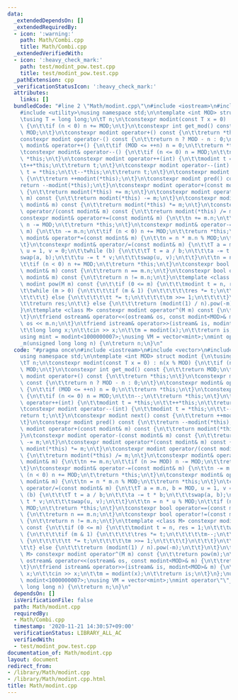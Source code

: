```yaml
---
data:
  _extendedDependsOn: []
  _extendedRequiredBy:
  - icon: ':warning:'
    path: Math/Combi.cpp
    title: Math/Combi.cpp
  _extendedVerifiedWith:
  - icon: ':heavy_check_mark:'
    path: test/modint_pow.test.cpp
    title: test/modint_pow.test.cpp
  _pathExtension: cpp
  _verificationStatusIcon: ':heavy_check_mark:'
  attributes:
    links: []
  bundledCode: "#line 2 \"Math/modint.cpp\"\n#include <iostream>\n#include <vector>\n\
    #include <utility>\nusing namespace std;\n\ntemplate <int MOD> struct modint {\n\
    \tusing T = long long;\n\tT n;\n\tconstexpr modint(const T x = 0) : n(x % MOD)\
    \ {\n\t\tif (n < 0) n += MOD;\n\t}\n\tconstexpr int get_mod() const {\n\t\treturn\
    \ MOD;\n\t}\n\tconstexpr modint operator+() const {\n\t\treturn *this;\n\t}\n\t\
    constexpr modint operator-() const {\n\t\treturn n ? MOD - n : 0;\n\t}\n\tconstexpr\
    \ modint& operator++() {\n\t\tif (MOD <= ++n) n = 0;\n\t\treturn *this;\n\t}\n\
    \tconstexpr modint& operator--() {\n\t\tif (n <= 0) n = MOD;\n\t\tn--;\n\t\treturn\
    \ *this;\n\t}\n\tconstexpr modint operator++(int) {\n\t\tmodint t = *this;\n\t\
    \t++*this;\n\t\treturn t;\n\t}\n\tconstexpr modint operator--(int) {\n\t\tmodint\
    \ t = *this;\n\t\t--*this;\n\t\treturn t;\n\t}\n\tconstexpr modint next() const\
    \ {\n\t\treturn ++modint(*this);\n\t}\n\tconstexpr modint pred() const {\n\t\t\
    return --modint(*this);\n\t}\n\tconstexpr modint operator+(const modint& m) const\
    \ {\n\t\treturn modint(*this) += m;\n\t}\n\tconstexpr modint operator-(const modint&\
    \ m) const {\n\t\treturn modint(*this) -= m;\n\t}\n\tconstexpr modint operator*(const\
    \ modint& m) const {\n\t\treturn modint(*this) *= m;\n\t}\n\tconstexpr modint\
    \ operator/(const modint& m) const {\n\t\treturn modint(*this) /= m;\n\t}\n\t\
    constexpr modint& operator+=(const modint& m) {\n\t\tn += m.n;\n\t\tif (n >= MOD)\
    \ n -= MOD;\n\t\treturn *this;\n\t}\n\tconstexpr modint& operator-=(const modint&\
    \ m) {\n\t\tn -= m.n;\n\t\tif (n < 0) n += MOD;\n\t\treturn *this;\n\t}\n\tconstexpr\
    \ modint& operator*=(const modint& m) {\n\t\tn = n * m.n % MOD;\n\t\treturn *this;\n\
    \t}\n\tconstexpr modint& operator/=(const modint& m) {\n\t\tT a = m.n, b = MOD,\
    \ u = 1, v = 0;\n\t\twhile (b) {\n\t\t\tT t = a / b;\n\t\t\ta -= t * b;\n\t\t\t\
    swap(a, b);\n\t\t\tu -= t * v;\n\t\t\tswap(u, v);\n\t\t}\n\t\tn = n * u % MOD;\n\
    \t\tif (n < 0) n += MOD;\n\t\treturn *this;\n\t}\n\tconstexpr bool operator==(const\
    \ modint& m) const {\n\t\treturn n == m.n;\n\t}\n\tconstexpr bool operator!=(const\
    \ modint& m) const {\n\t\treturn n != m.n;\n\t}\n\ttemplate <class M> constexpr\
    \ modint pow(M m) const {\n\t\tif (0 <= m) {\n\t\t\tmodint t = n, res = 1;\n\t\
    \t\twhile (m > 0) {\n\t\t\t\tif (m & 1) {\n\t\t\t\t\tres *= t;\n\t\t\t\t\tm--;\n\
    \t\t\t\t} else {\n\t\t\t\t\tt *= t;\n\t\t\t\t\tm >>= 1;\n\t\t\t\t}\n\t\t\t}\n\t\
    \t\treturn res;\n\t\t} else {\n\t\t\treturn (modint(1) / n).pow(-m);\n\t\t}\n\t\
    }\n\ttemplate <class M> constexpr modint operator^(M m) const {\n\t\treturn pow(m);\n\
    \t}\n\tfriend ostream& operator<<(ostream& os, const modint<MOD>& m) {\n\t\treturn\
    \ os << m.n;\n\t}\n\tfriend istream& operator>>(istream& is, modint<MOD>& m) {\n\
    \t\tlong long x;\n\t\tcin >> x;\n\t\tm = modint(x);\n\t\treturn is;\n\t}\n};\n\
    using mint = modint<1000000007>;\nusing VM = vector<mint>;\nmint operator\"\"\
    _m(unsigned long long n) {\n\treturn n;\n}\n"
  code: "#pragma once\n#include <iostream>\n#include <vector>\n#include <utility>\n\
    using namespace std;\n\ntemplate <int MOD> struct modint {\n\tusing T = long long;\n\
    \tT n;\n\tconstexpr modint(const T x = 0) : n(x % MOD) {\n\t\tif (n < 0) n +=\
    \ MOD;\n\t}\n\tconstexpr int get_mod() const {\n\t\treturn MOD;\n\t}\n\tconstexpr\
    \ modint operator+() const {\n\t\treturn *this;\n\t}\n\tconstexpr modint operator-()\
    \ const {\n\t\treturn n ? MOD - n : 0;\n\t}\n\tconstexpr modint& operator++()\
    \ {\n\t\tif (MOD <= ++n) n = 0;\n\t\treturn *this;\n\t}\n\tconstexpr modint& operator--()\
    \ {\n\t\tif (n <= 0) n = MOD;\n\t\tn--;\n\t\treturn *this;\n\t}\n\tconstexpr modint\
    \ operator++(int) {\n\t\tmodint t = *this;\n\t\t++*this;\n\t\treturn t;\n\t}\n\
    \tconstexpr modint operator--(int) {\n\t\tmodint t = *this;\n\t\t--*this;\n\t\t\
    return t;\n\t}\n\tconstexpr modint next() const {\n\t\treturn ++modint(*this);\n\
    \t}\n\tconstexpr modint pred() const {\n\t\treturn --modint(*this);\n\t}\n\tconstexpr\
    \ modint operator+(const modint& m) const {\n\t\treturn modint(*this) += m;\n\t\
    }\n\tconstexpr modint operator-(const modint& m) const {\n\t\treturn modint(*this)\
    \ -= m;\n\t}\n\tconstexpr modint operator*(const modint& m) const {\n\t\treturn\
    \ modint(*this) *= m;\n\t}\n\tconstexpr modint operator/(const modint& m) const\
    \ {\n\t\treturn modint(*this) /= m;\n\t}\n\tconstexpr modint& operator+=(const\
    \ modint& m) {\n\t\tn += m.n;\n\t\tif (n >= MOD) n -= MOD;\n\t\treturn *this;\n\
    \t}\n\tconstexpr modint& operator-=(const modint& m) {\n\t\tn -= m.n;\n\t\tif\
    \ (n < 0) n += MOD;\n\t\treturn *this;\n\t}\n\tconstexpr modint& operator*=(const\
    \ modint& m) {\n\t\tn = n * m.n % MOD;\n\t\treturn *this;\n\t}\n\tconstexpr modint&\
    \ operator/=(const modint& m) {\n\t\tT a = m.n, b = MOD, u = 1, v = 0;\n\t\twhile\
    \ (b) {\n\t\t\tT t = a / b;\n\t\t\ta -= t * b;\n\t\t\tswap(a, b);\n\t\t\tu -=\
    \ t * v;\n\t\t\tswap(u, v);\n\t\t}\n\t\tn = n * u % MOD;\n\t\tif (n < 0) n +=\
    \ MOD;\n\t\treturn *this;\n\t}\n\tconstexpr bool operator==(const modint& m) const\
    \ {\n\t\treturn n == m.n;\n\t}\n\tconstexpr bool operator!=(const modint& m) const\
    \ {\n\t\treturn n != m.n;\n\t}\n\ttemplate <class M> constexpr modint pow(M m)\
    \ const {\n\t\tif (0 <= m) {\n\t\t\tmodint t = n, res = 1;\n\t\t\twhile (m > 0)\
    \ {\n\t\t\t\tif (m & 1) {\n\t\t\t\t\tres *= t;\n\t\t\t\t\tm--;\n\t\t\t\t} else\
    \ {\n\t\t\t\t\tt *= t;\n\t\t\t\t\tm >>= 1;\n\t\t\t\t}\n\t\t\t}\n\t\t\treturn res;\n\
    \t\t} else {\n\t\t\treturn (modint(1) / n).pow(-m);\n\t\t}\n\t}\n\ttemplate <class\
    \ M> constexpr modint operator^(M m) const {\n\t\treturn pow(m);\n\t}\n\tfriend\
    \ ostream& operator<<(ostream& os, const modint<MOD>& m) {\n\t\treturn os << m.n;\n\
    \t}\n\tfriend istream& operator>>(istream& is, modint<MOD>& m) {\n\t\tlong long\
    \ x;\n\t\tcin >> x;\n\t\tm = modint(x);\n\t\treturn is;\n\t}\n};\nusing mint =\
    \ modint<1000000007>;\nusing VM = vector<mint>;\nmint operator\"\"_m(unsigned\
    \ long long n) {\n\treturn n;\n}\n"
  dependsOn: []
  isVerificationFile: false
  path: Math/modint.cpp
  requiredBy:
  - Math/Combi.cpp
  timestamp: '2020-11-21 14:30:57+09:00'
  verificationStatus: LIBRARY_ALL_AC
  verifiedWith:
  - test/modint_pow.test.cpp
documentation_of: Math/modint.cpp
layout: document
redirect_from:
- /library/Math/modint.cpp
- /library/Math/modint.cpp.html
title: Math/modint.cpp
---
```

